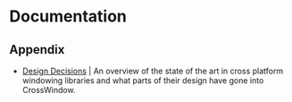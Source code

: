 # Documentation

## Appendix

- [Design Decisions](design-descisions.md) | An overview of the state of the art in cross platform windowing libraries and what parts of their design have gone into CrossWindow.